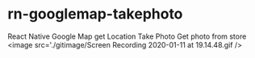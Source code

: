 # rn-googlemap-takephoto
React Native Google Map get Location Take Photo Get photo from store
<image src='./gitimage/Screen Recording 2020-01-11 at 19.14.48.gif />
